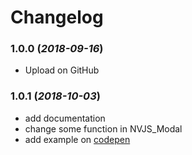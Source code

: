 # Changelog

### 1.0.0 (*2018-09-16*)
- Upload on GitHub

### 1.0.1 (*2018-10-03*)
- add documentation
- change some function in NVJS_Modal
- add example on [codepen](https://codepen.io/r0mzes/pen/OBMqEj)